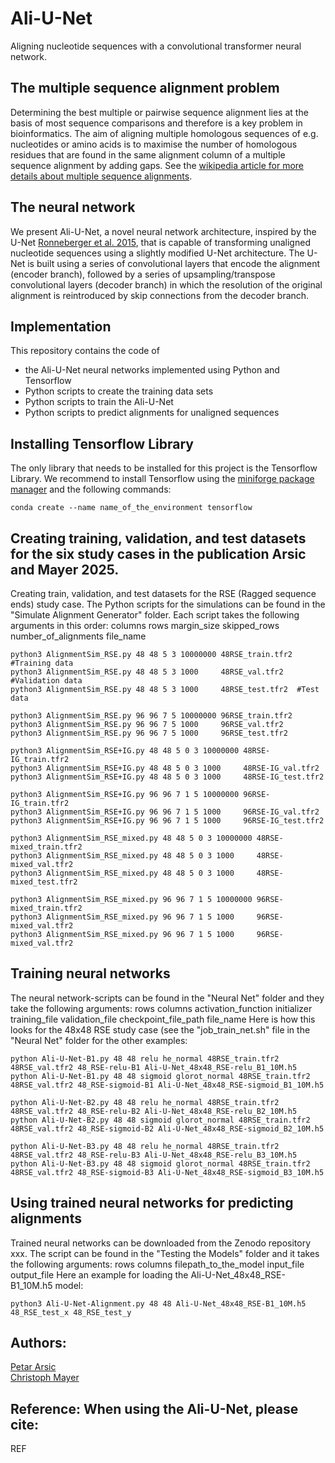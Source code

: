# Ali-U-Net
Aligning nucleotide sequences with a convolutional transformer neural network.

## The multiple sequence alignment problem
Determining the best multiple or pairwise sequence alignment lies at the basis of most sequence comparisons and therefore is a key problem in bioinformatics. The aim of aligning multiple homologous sequences of e.g. nucleotides or amino acids is to maximise the number of homologous residues that are found in the same alignment column of a multiple sequence alignment by adding gaps. See the [wikipedia article for more details about multiple sequence alignments](https://en.wikipedia.org/wiki/Multiple_sequence_alignment).

## The neural network
We present Ali-U-Net, a novel neural network architecture, inspired by the U-Net [Ronneberger et al. 2015](http://arxiv.org/abs/1505.04597), that is capable of transforming unaligned nucleotide sequences using a slightly modified U-Net architecture. The U-Net is built using a series of convolutional layers that encode the alignment (encoder branch), followed by a series of upsampling/transpose convolutional layers (decoder branch) in which the resolution of the original alignment is reintroduced by skip connections from the decoder branch. 

## Implementation
This repository contains the code of 
- the Ali-U-Net neural networks implemented using Python and Tensorflow
- Python scripts to create the training data sets
- Python scripts to train the Ali-U-Net
- Python scripts to predict alignments for unaligned sequences

## Installing Tensorflow Library
The only library that needs to be installed for this project is the Tensorflow Library.
We recommend to install Tensorflow using the [miniforge package manager](https://github.com/conda-forge/miniforge)
and the following commands:
```
conda create --name name_of_the_environment tensorflow
```

## Creating training, validation, and test datasets for the six study cases in the publication Arsic and Mayer 2025.
Creating train, validation, and test datasets for the RSE (Ragged sequence ends) study case.
The Python scripts for the simulations can be found in the "Simulate Alignment Generator" folder. Each script takes the following arguments in this order:
columns rows margin_size skipped_rows number_of_alignments file_name
```
python3 AlignmentSim_RSE.py 48 48 5 3 10000000 48RSE_train.tfr2 #Training data
python3 AlignmentSim_RSE.py 48 48 5 3 1000     48RSE_val.tfr2   #Validation data
python3 AlignmentSim_RSE.py 48 48 5 3 1000     48RSE_test.tfr2  #Test data

python3 AlignmentSim_RSE.py 96 96 7 5 10000000 96RSE_train.tfr2
python3 AlignmentSim_RSE.py 96 96 7 5 1000     96RSE_val.tfr2
python3 AlignmentSim_RSE.py 96 96 7 5 1000     96RSE_test.tfr2

python3 AlignmentSim_RSE+IG.py 48 48 5 0 3 10000000 48RSE-IG_train.tfr2
python3 AlignmentSim_RSE+IG.py 48 48 5 0 3 1000     48RSE-IG_val.tfr2
python3 AlignmentSim_RSE+IG.py 48 48 5 0 3 1000     48RSE-IG_test.tfr2

python3 AlignmentSim_RSE+IG.py 96 96 7 1 5 10000000 96RSE-IG_train.tfr2
python3 AlignmentSim_RSE+IG.py 96 96 7 1 5 1000     96RSE-IG_val.tfr2
python3 AlignmentSim_RSE+IG.py 96 96 7 1 5 1000     96RSE-IG_test.tfr2

python3 AlignmentSim_RSE_mixed.py 48 48 5 0 3 10000000 48RSE-mixed_train.tfr2
python3 AlignmentSim_RSE_mixed.py 48 48 5 0 3 1000     48RSE-mixed_val.tfr2
python3 AlignmentSim_RSE_mixed.py 48 48 5 0 3 1000     48RSE-mixed_test.tfr2

python3 AlignmentSim_RSE_mixed.py 96 96 7 1 5 10000000 96RSE-mixed_train.tfr2
python3 AlignmentSim_RSE_mixed.py 96 96 7 1 5 1000     96RSE-mixed_val.tfr2
python3 AlignmentSim_RSE_mixed.py 96 96 7 1 5 1000     96RSE-mixed_val.tfr2
```

## Training neural networks
The neural network-scripts can be found in the "Neural Net" folder and they take the following arguments:
rows columns activation_function initializer training_file validation_file checkpoint_file_path file_name
Here is how this looks for the 48x48 RSE study case (see the "job_train_net.sh" file in the "Neural Net" folder for the other examples:
```
python Ali-U-Net-B1.py 48 48 relu he_normal 48RSE_train.tfr2 48RSE_val.tfr2 48_RSE-relu-B1 Ali-U-Net_48x48_RSE-relu_B1_10M.h5
python Ali-U-Net-B1.py 48 48 sigmoid glorot_normal 48RSE_train.tfr2 48RSE_val.tfr2 48_RSE-sigmoid-B1 Ali-U-Net_48x48_RSE-sigmoid_B1_10M.h5

python Ali-U-Net-B2.py 48 48 relu he_normal 48RSE_train.tfr2 48RSE_val.tfr2 48_RSE-relu-B2 Ali-U-Net_48x48_RSE-relu_B2_10M.h5
python Ali-U-Net-B2.py 48 48 sigmoid glorot_normal 48RSE_train.tfr2 48RSE_val.tfr2 48_RSE-sigmoid-B2 Ali-U-Net_48x48_RSE-sigmoid_B2_10M.h5

python Ali-U-Net-B3.py 48 48 relu he_normal 48RSE_train.tfr2 48RSE_val.tfr2 48_RSE-relu-B3 Ali-U-Net_48x48_RSE-relu_B3_10M.h5
python Ali-U-Net-B3.py 48 48 sigmoid glorot_normal 48RSE_train.tfr2 48RSE_val.tfr2 48_RSE-sigmoid-B3 Ali-U-Net_48x48_RSE-sigmoid_B3_10M.h5
```

## Using trained neural networks for predicting alignments
Trained neural networks can be downloaded from the Zenodo repository xxx.
The script can be found in the "Testing the Models" folder and it takes the following arguments:
rows columns filepath_to_the_model input_file output_file
Here an example for loading the Ali-U-Net_48x48_RSE-B1_10M.h5 model:
```
python3 Ali-U-Net-Alignment.py 48 48 Ali-U-Net_48x48_RSE-B1_10M.h5 48_RSE_test_x 48_RSE_test_y
```

## Authors:
[Petar Arsic](https://bonn.leibniz-lib.de/de/forschung)\
[Christoph Mayer](https://leibniz-lib.de/de/ueber-das-lib/mitarbeitende/christoph-mayer.html)

## Reference: When using the Ali-U-Net, please cite:
REF


